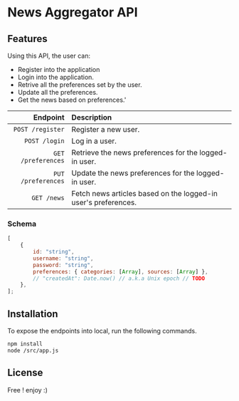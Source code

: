# News Aggregator API

## Features

Using this API, the user can:

-   Register into the application
-   Login into the application.
-   Retrive all the preferences set by the user.
-   Update all the preferences.
-   Get the news based on preferences.'

|           Endpoint | Description                                                    |
| -----------------: | :------------------------------------------------------------- |
|   `POST /register` | Register a new user.                                           |
|      `POST /login` | Log in a user.                                                 |
| `GET /preferences` | Retrieve the news preferences for the logged-in user.          |
| `PUT /preferences` | Update the news preferences for the logged-in user.            |
|        `GET /news` | Fetch news articles based on the logged-in user's preferences. |

### Schema

```js
[
    {
        id: "string",
        username: "string",
        password: "string",
        preferences: { categories: [Array], sources: [Array] },
        // "createdAt": Date.now() // a.k.a Unix epoch // TODO
    },
];
```

## Installation

To expose the endpoints into local, run the following commands.

```sh
npm install
node /src/app.js
```

## License

Free ! enjoy :)
